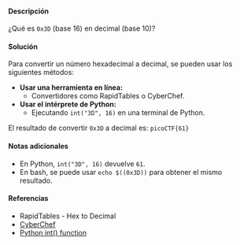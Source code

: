 #### Descripción
¿Qué es `0x3D` (base 16) en decimal (base 10)?
#### Solución
Para convertir un número hexadecimal a decimal, se pueden usar los siguientes métodos:
- **Usar una herramienta en línea:**
    - Convertidores como RapidTables o CyberChef.
- **Usar el intérprete de Python:**
    - Ejecutando `int("3D", 16)` en una terminal de Python.

El resultado de convertir `0x3D` a decimal es:
`picoCTF{61}`
#### Notas adicionales
- En Python, `int("3D", 16)` devuelve `61`.
- En bash, se puede usar `echo $((0x3D))` para obtener el mismo resultado.
#### Referencias
- RapidTables - Hex to Decimal
- [CyberChef](https://gchq.github.io/CyberChef/)
- [Python int() function](https://docs.python.org/3/library/functions.html#int)
